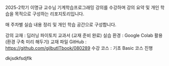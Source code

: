 2025-2학기 이명규 교수님 기계학습프로그래밍 강의를 수강하며
강의 요약 및 개인 학습을 목적으로 구성하는 리포지토리입니다.

매 주차별 실습 내용 정리 및 개인 학습 공간으로 구성합니다.

강의 교재 : 딥러닝 파이토치 교과서 (교재 준비 완료)
실습 환경 : Google Colab 활용 (환경 구축 미리 해두기)
교재 파일 GitHub : https://github.com/gilbutITbook/080289
수강 코스 : 기초 Basic 코스 진행

dkjsdkfsdjflk